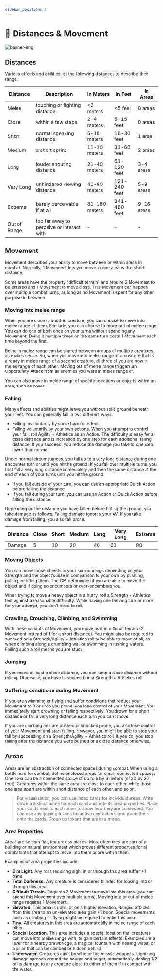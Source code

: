 ```yaml
---
sidebar_position: 3
---
```


# 📏 Distances & Movement

![banner-img](/img/banner/distances-movement-banner.png)

## Distances

Various effects and abilities list the following distances to describe their range.

| Distance     | Description                               | In Meters     | In Feet      | In Areas   |
| ------------ | ----------------------------------------- | ------------- | ------------ | ---------- |
| Melee        | touching or fighting distance             | \<2 meters    | \<5 feet     | 0 areas    |
| Close        | within a few steps                        | 2-4 meters    | 5-15 feet    | 0 areas    |
| Short        | normal speaking distance                  | 5-10 meters   | 16-30 feet   | 1 area     |
| Medium       | a short sprint                            | 11-20 meters  | 31-60 feet   | 2 areas    |
| Long         | louder shouting distance                  | 21-40 meters  | 61-120 feet  | 3-4 areas  |
| Very Long    | unhindered viewing distance               | 41-80 meters  | 121-240 feet | 5-8 areas  |
| Extreme      | barely perceivable if at all              | 81-160 meters | 241-480 feet | 9-16 areas |
| Out of Range | too far away to perceive or interact with | -             | -            | -          |

## Movement

Movement describes your ability to move between or within areas in combat. Normally, 1 Movement lets you move to one area within short distance.

Some areas have the property “difficult terrain” and require 2 Movement to be entered and 1 Movement to move close. This Movement can happen over multiple combat turns, as long as no Movement is spent for any other purpose in between.

### Moving into melee range

When you are close to another creature, you can choose to move into melee range of them. Similarly, you can choose to move out of melee range. You can do one of both once on your turns without spending any Movement. Doing it multiple times on the same turn costs 1 Movement each time beyond the first.

Being in melee range can be shared between groups of multiple creatures, as makes sense. So, when you move into melee range of a creature that is already in melee range of a second creature, all three of you are now in melee range of each other. Moving out of melee range triggers an Opportunity Attack from all enemies you were in melee range of.

You can also move in melee range of specific locations or objects within an area, such as cover.

### Falling

Many effects and abilities might leave you without solid ground beneath your feet. You can generally fall in two different ways.

- Falling involuntarily by some harmful effect.
- Falling voluntarily by your own actions. When you attempt to control your fall, roll Agility + Athletics as an Action. The difficulty is easy for a close distance and is increased by one step for each additional falling distance. If you succeed, you reduce the damage you take to one step lower than normal.

Under normal circumstances, you fall up to a very long distance during one encounter turn or until you hit the ground. If you fall over multiple turns, you first fall a very long distance immediately and then the same distance at the end of each of your turns until you hit the ground.

- If you fall outside of your turn, you can use an appropriate Quick Action before falling the distance.
- If you fall during your turn, you can use an Action or Quick Action before falling the distance.

Depending on the distance you have fallen before hitting the ground, you take damage as follows. Falling damage ignores your AV. If you take damage from falling, you also fall prone.

| Distance | Close | Short | Medium | Long | Very Long | Extreme |
| -------- | ----- | ----- | ------ | ---- | --------- | ------- |
| Damage   | 5     | 10    | 20     | 40   | 60        | 80      |

### Moving Objects

You can move loose objects in your surroundings depending on your Strength and the object’s Size in comparison to your own by pushing, pulling, or lifting them. The GM determines if you are able to move the object and if doing so encumbers or over-encumbers you.

When trying to move a heavy object in a hurry, roll a Strength + Athletics test against a reasonable difficulty. While having one Delving turn or more for your attempt, you don’t need to roll.

### Crawling, Crouching, Climbing, and Swimming

With these variants of Movement, you move as if in difficult terrain (2 Movement instead of 1 for a short distance). You might also be required to succeed on a Strength/Agility + Athletics roll to be able to move at all, as when climbing along a crumbling wall or swimming in rushing waters. Failing such a roll means you are stuck.

### Jumping

If you move at least a close distance, you can jump a close distance without rolling. Otherwise, you have to succeed on a Strength + Athletics roll.

### Suffering conditions during Movement

If you are swimming or flying and suffer conditions that reduce your Movement to 0 or drop you prone, you lose control of your Movement. You immediately start drowning or falling respectively. You drown for a short distance or fall a very long distance each turn you can‘t move.

If you are climbing and are pushed or knocked prone, you also lose control of your Movement and start falling. However, you might be able to stop your fall by succeeding on a Strength/Agility + Athletics roll. If you do, you stop falling after the distance you were pushed or a close distance otherwise.

## Areas

Areas are an abstraction of connected spaces during combat. When using a battle map for combat, define enclosed areas for small, connected spaces. One area can be a connected space of up to 6 by 6 meters (or 20 by 20 feet). Creatures within the same area are close to each other, while those one area apart are within short distance of each other, and so on.

> For visualisation, you can use index cards for individual areas. Write down a distinct name for each card and note its area properties. Place your cards next to each other to show how they are connected. You can use any gaming tokens for active combatants and place them onto the cards. Group up tokens that are in a melee.

### Area Properties

Areas are seldom flat, featureless places. Most often they are part of a building or natural environment which proves different properties for all combatants that attempt to move into them or are within them.

Examples of area properties include:

- **Dim Light.** Any rolls requiring sight in or through this area suffer +1 bane.
- **Total Darkness.** Any creature is considered blinded for looking into or through this area.
- **Difficult Terrain.** Requires 2 Movement to move into this area (you can spend this Movement over multiple turns). Moving into or out of melee range requires 1 Movement.
- **Elevated.** This area is uphill or on a higher elevation. Ranged attacks from this area to an un-elevated area gain +1 boon. Special movements such as climbing or flying might be required to enter this area.
- **Tiny.** All creatures in this area are automatically in melee range of each other.
- **Special Location.** This area includes a special location that creatures can move into melee range with, to gain certain effects. Examples are a lever for a nearby drawbridge, a magical fountain with healing water, or a pillar that can be climbed or hidden behind.
- **Underwater.** Creatures can’t breathe or fire missile weapons. Lightning damage spreads around the source and target, automatically dealing 1/2 of its damage to any creature close to either of them if in contact with the water.

